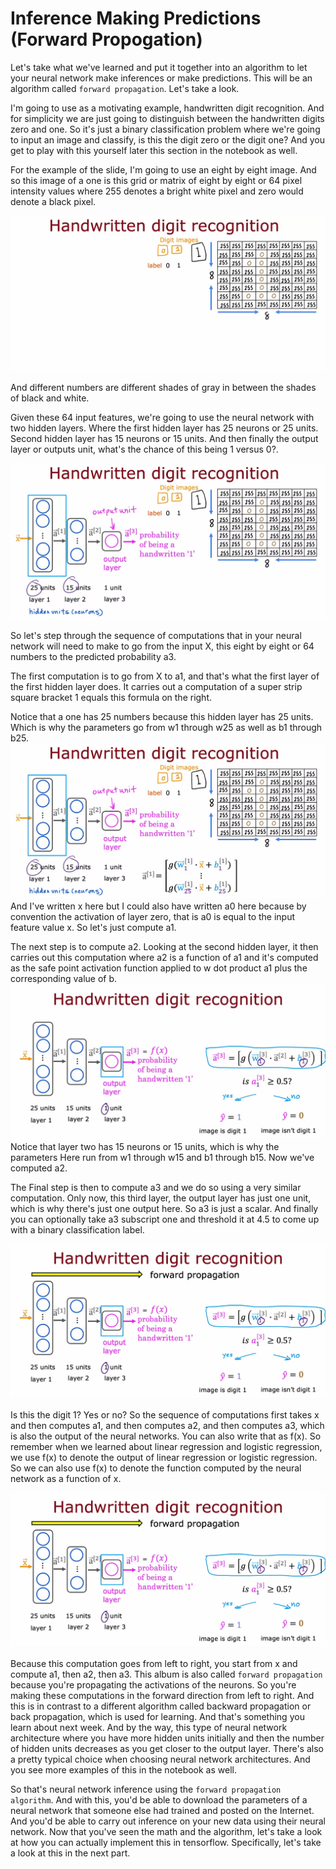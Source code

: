 # Inference Making Predictions (Forward Propogation)

Let's take what we've learned and put it together into an algorithm to let your neural network make inferences or make predictions. This will be an algorithm called `forward propagation`. Let's take a look.

I'm going to use as a motivating example, handwritten digit recognition. And for simplicity we are just going to distinguish between the handwritten digits zero and one. So it's just a binary classification problem where we're going to input an image and classify, is this the digit zero or the digit one? And you get to play with this yourself later this section in the notebook as well.

For the example of the slide, I'm going to use an eight by eight image. And so this image of a one is this grid or matrix of eight by eight or 64 pixel intensity values where 255 denotes a bright white pixel and zero would denote a black pixel.

![IMP (1)](./../../Assets/Algorithms/NNM/IMP%20(1).png)

And different numbers are different shades of gray in between the shades of black and white.

Given these 64 input features, we're going to use the neural network with two hidden layers. Where the first hidden layer has 25 neurons or 25 units. Second hidden layer has 15 neurons or 15 units. And then finally the output layer or outputs unit, what's the chance of this being 1 versus 0?.

![IMP (2)](./../../Assets/Algorithms/NNM/IMP%20(2).png)

So let's step through the sequence of computations that in your neural network will need to make to go from the input X, this eight by eight or 64 numbers to the predicted probability a3.

The first computation is to go from X to a1, and that's what the first layer of the first hidden layer does. It carries out a computation of a super strip square bracket 1 equals this formula on the right.


Notice that a one has 25 numbers because this hidden layer has 25 units. Which is why the parameters go from w1 through w25 as well as b1 through b25.
![IMP (3)](./../../Assets/Algorithms/NNM/IMP%20(3).png)
And I've written x here but I could also have written a0 here because by convention the activation of layer zero, that is a0 is equal to the input feature value x. So let's just compute a1.

The next step is to compute a2. Looking at the second hidden layer, it then carries out this computation where a2 is a function of a1 and it's computed as the safe point activation function applied to w dot product a1 plus the corresponding value of b. 
![IMP (6)](./../../Assets/Algorithms/NNM/IMP%20(6).png)
Notice that layer two has 15 neurons or 15 units, which is why the parameters Here run from w1 through w15 and b1 through b15. Now we've computed a2.

The Final step is then to compute a3 and we do so using a very similar computation. Only now, this third layer, the output layer has just one unit, which is why there's just one output here. So a3 is just a scalar. And finally you can optionally take a3 subscript one and threshold it at 4.5 to come up with a binary classification label. 

![IMP (7)](./../../Assets/Algorithms/NNM/IMP%20(7).png)

Is this the digit 1? Yes or no? So the sequence of computations first takes x and then computes a1, and then computes a2, and then computes a3, which is also the output of the neural networks. You can also write that as f(x). So remember when we learned about linear regression and logistic regression, we use f(x) to denote the output of linear regression or logistic regression. So we can also use f(x) to denote the function computed by the neural network as a function of x. 

![IMP (7)](./../../Assets/Algorithms/NNM/IMP%20(7).png)

Because this computation goes from left to right, you start from x and compute a1, then a2, then a3. This album is also called `forward propagation` because you're propagating the activations of the neurons. So you're making these computations in the forward direction from left to right. And this is in contrast to a different algorithm called backward propagation or back propagation, which is used for learning. And that's something you learn about next week. And by the way, this type of neural network architecture where you have more hidden units initially and then the number of hidden units decreases as you get closer to the output layer. There's also a pretty typical choice when choosing neural network architectures. And you see more examples of this in the notebook as well.

So that's neural network inference using the `forward propagation algorithm`. And with this, you'd be able to download the parameters of a neural network that someone else had trained and posted on the Internet. And you'd be able to carry out inference on your new data using their neural network. Now that you've seen the math and the algorithm, let's take a look at how you can actually implement this in tensorflow. Specifically, let's take a look at this in the next part.
<!--
![IMP (4)](./../../Assets/Algorithms/NNM/IMP%20(4).png) -->
<!-- ![IMP (7)](./../../Assets/Algorithms/NNM/IMP%20(7).png) -->


